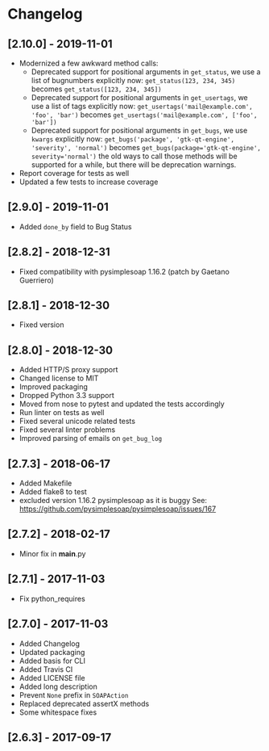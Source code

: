 # Changelog

## [2.10.0] - 2019-11-01

* Modernized a few awkward method calls:
  * Deprecated support for positional arguments in `get_status`, we use a list
    of bugnumbers explicitly now: `get_status(123, 234, 345)` becomes
    `get_status([123, 234, 345])`
  * Deprecated support for positional arguments in `get_usertags`, we use a
    list of tags explicitly now: 
    `get_usertags('mail@example.com', 'foo', 'bar')` becomes
    `get_usertags('mail@example.com', ['foo', 'bar'])`
  * Deprecated support for positional arguments in `get_bugs`, we use `kwargs`
    explicitly now:
    `get_bugs('package', 'gtk-qt-engine', 'severity', 'normal')` becomes
    `get_bugs(package='gtk-qt-engine', severity='normal')`
  the old ways to call those methods will be supported for a while, but there
  will be deprecation warnings.
* Report coverage for tests as well
* Updated a few tests to increase coverage

## [2.9.0] - 2019-11-01

* Added `done_by` field to Bug Status

## [2.8.2] - 2018-12-31

* Fixed compatibility with pysimplesoap 1.16.2 (patch by Gaetano Guerriero)

## [2.8.1] - 2018-12-30

* Fixed version

## [2.8.0] - 2018-12-30

* Added HTTP/S proxy support
* Changed license to MIT
* Improved packaging
* Dropped Python 3.3 support
* Moved from nose to pytest and updated the tests accordingly
* Run linter on tests as well
* Fixed several unicode related tests
* Fixed several linter problems
* Improved parsing of emails on `get_bug_log`

## [2.7.3] - 2018-06-17

* Added Makefile
* Added flake8 to test
* excluded version 1.16.2 pysimplesoap as it is buggy
  See: https://github.com/pysimplesoap/pysimplesoap/issues/167

## [2.7.2] - 2018-02-17

* Minor fix in __main__.py

## [2.7.1] - 2017-11-03

* Fix python_requires

## [2.7.0] - 2017-11-03

* Added Changelog
* Updated packaging
* Added basis for CLI
* Added Travis CI
* Added LICENSE file
* Added long description
* Prevent `None` prefix in `SOAPAction`
* Replaced deprecated assertX methods
* Some whitespace fixes

## [2.6.3] - 2017-09-17
